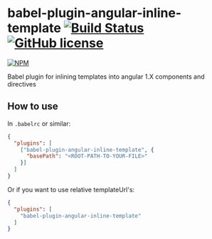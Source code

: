 # babel-plugin-angular-inline-template [![Build Status](https://travis-ci.org/assisrafael/babel-plugin-angular-inline-template.svg?branch=master)](https://travis-ci.org/assisrafael/babel-plugin-angular-inline-template) [![GitHub license](https://img.shields.io/badge/license-MIT-blue.svg)](https://raw.githubusercontent.com/assisrafael/babel-plugin-angular-inline-template/master/LICENSE)

[![NPM](https://nodei.co/npm/babel-plugin-angular-inline-template.png?downloads=true&downloadRank=true&stars=true)](https://nodei.co/npm/babel-plugin-angular-inline-template/)

Babel plugin for inlining templates into angular 1.X components and directives


## How to use

In `.babelrc` or similar:

```json
{
  "plugins": [
    ["babel-plugin-angular-inline-template", {
      "basePath": "<ROOT-PATH-TO-YOUR-FILE>"
    }]
  ]
}
```

Or if you want to use relative templateUrl's:

```json
{
  "plugins": [
    "babel-plugin-angular-inline-template"
  ]
}
```
